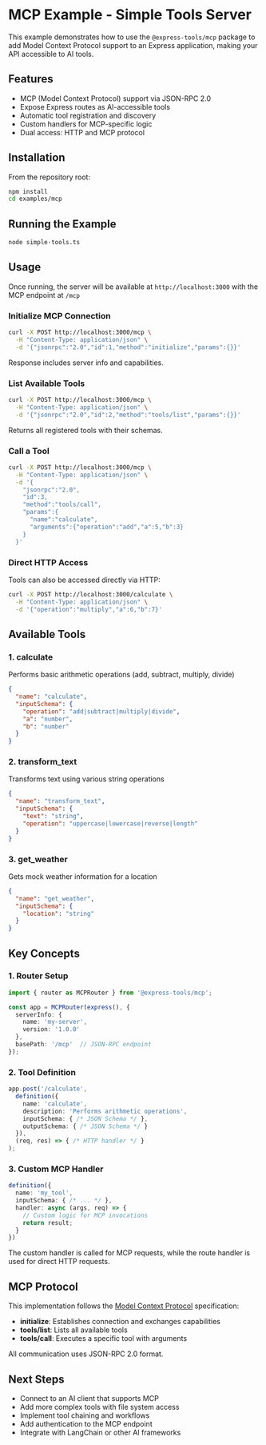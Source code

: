 # MCP Example - Simple Tools Server

This example demonstrates how to use the `@express-tools/mcp` package to add Model Context Protocol support to an Express application, making your API accessible to AI tools.

## Features

- MCP (Model Context Protocol) support via JSON-RPC 2.0
- Expose Express routes as AI-accessible tools
- Automatic tool registration and discovery
- Custom handlers for MCP-specific logic
- Dual access: HTTP and MCP protocol

## Installation

From the repository root:

```bash
npm install
cd examples/mcp
```

## Running the Example

```bash
node simple-tools.ts
```

## Usage

Once running, the server will be available at `http://localhost:3000` with the MCP endpoint at `/mcp`

### Initialize MCP Connection

```bash
curl -X POST http://localhost:3000/mcp \
  -H "Content-Type: application/json" \
  -d '{"jsonrpc":"2.0","id":1,"method":"initialize","params":{}}'
```

Response includes server info and capabilities.

### List Available Tools

```bash
curl -X POST http://localhost:3000/mcp \
  -H "Content-Type: application/json" \
  -d '{"jsonrpc":"2.0","id":2,"method":"tools/list","params":{}}'
```

Returns all registered tools with their schemas.

### Call a Tool

```bash
curl -X POST http://localhost:3000/mcp \
  -H "Content-Type: application/json" \
  -d '{
    "jsonrpc":"2.0",
    "id":3,
    "method":"tools/call",
    "params":{
      "name":"calculate",
      "arguments":{"operation":"add","a":5,"b":3}
    }
  }'
```

### Direct HTTP Access

Tools can also be accessed directly via HTTP:

```bash
curl -X POST http://localhost:3000/calculate \
  -H "Content-Type: application/json" \
  -d '{"operation":"multiply","a":6,"b":7}'
```

## Available Tools

### 1. calculate
Performs basic arithmetic operations (add, subtract, multiply, divide)

```json
{
  "name": "calculate",
  "inputSchema": {
    "operation": "add|subtract|multiply|divide",
    "a": "number",
    "b": "number"
  }
}
```

### 2. transform_text
Transforms text using various string operations

```json
{
  "name": "transform_text",
  "inputSchema": {
    "text": "string",
    "operation": "uppercase|lowercase|reverse|length"
  }
}
```

### 3. get_weather
Gets mock weather information for a location

```json
{
  "name": "get_weather",
  "inputSchema": {
    "location": "string"
  }
}
```

## Key Concepts

### 1. Router Setup

```typescript
import { router as MCPRouter } from '@express-tools/mcp';

const app = MCPRouter(express(), {
  serverInfo: {
    name: 'my-server',
    version: '1.0.0'
  },
  basePath: '/mcp'  // JSON-RPC endpoint
});
```

### 2. Tool Definition

```typescript
app.post('/calculate',
  definition({
    name: 'calculate',
    description: 'Performs arithmetic operations',
    inputSchema: { /* JSON Schema */ },
    outputSchema: { /* JSON Schema */ }
  }),
  (req, res) => { /* HTTP handler */ }
);
```

### 3. Custom MCP Handler

```typescript
definition({
  name: 'my_tool',
  inputSchema: { /* ... */ },
  handler: async (args, req) => {
    // Custom logic for MCP invocations
    return result;
  }
})
```

The custom handler is called for MCP requests, while the route handler is used for direct HTTP requests.

## MCP Protocol

This implementation follows the [Model Context Protocol](https://modelcontextprotocol.io/) specification:

- **initialize**: Establishes connection and exchanges capabilities
- **tools/list**: Lists all available tools
- **tools/call**: Executes a specific tool with arguments

All communication uses JSON-RPC 2.0 format.

## Next Steps

- Connect to an AI client that supports MCP
- Add more complex tools with file system access
- Implement tool chaining and workflows
- Add authentication to the MCP endpoint
- Integrate with LangChain or other AI frameworks
